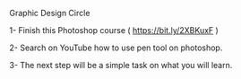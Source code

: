 Graphic Design Circle

1- Finish this Photoshop course ( https://bit.ly/2XBKuxF )

2- Search on YouTube how to use pen tool on photoshop.

3- The next step will be a simple task on what you will learn.
